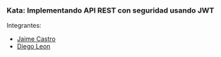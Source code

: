 ### Kata: Implementando API REST con seguridad usando JWT

Integrantes: 

- [Jaime Castro](https://github.com/Nicolascastro25)
- [Diego Leon](https://github.com/diegoleonb)
